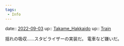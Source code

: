 ```yaml
---
tags:
 - Info
---
```


date:: [2022-09-03](Daily_Note/2022-09-03.md)
up:: [Takame_Hakkaido](Bar/Novel/Nacaria/Takame_Hakkaido.md)
up:: [Train](../Bar/Novel/Situation/Train.md)

揺れの吸収……スタビライザーの実装だ。
電車など嫌いだ。
